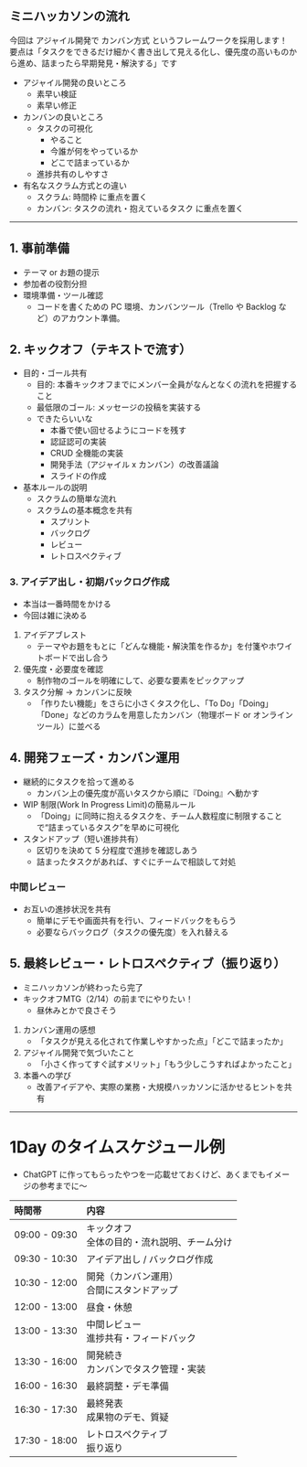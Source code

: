 ## ミニハッカソンの流れ

今回は アジャイル開発で カンバン方式 というフレームワークを採用します！
要点は「タスクをできるだけ細かく書き出して見える化し、優先度の高いものから進め、詰まったら早期発見・解決する」です

- アジャイル開発の良いところ
  - 素早い検証
  - 素早い修正
- カンバンの良いところ
  - タスクの可視化
    - やること
    - 今誰が何をやっているか
    - どこで詰まっているか
  - 進捗共有のしやすさ
- 有名なスクラム方式との違い
  - スクラム: 時間枠 に重点を置く
  - カンバン: タスクの流れ・抱えているタスク に重点を置く

---

## 1. 事前準備

- テーマ or お題の提示
- 参加者の役割分担
- 環境準備・ツール確認
  - コードを書くための PC 環境、カンバンツール（Trello や Backlog など）のアカウント準備。

## 2. キックオフ（テキストで流す）

- 目的・ゴール共有
  - 目的: 本番キックオフまでにメンバー全員がなんとなくの流れを把握すること
  - 最低限のゴール: メッセージの投稿を実装する
  - できたらいいな
    - 本番で使い回せるようにコードを残す
    - 認証認可の実装
    - CRUD 全機能の実装
    - 開発手法（アジャイル x カンバン）の改善議論
    - スライドの作成
- 基本ルールの説明
  - スクラムの簡単な流れ
  - スクラムの基本概念を共有
    - スプリント
    - バックログ
    - レビュー
    - レトロスペクティブ

### 3. アイデア出し・初期バックログ作成

- 本当は一番時間をかける
- 今回は雑に決める

1. アイデアブレスト
   - テーマやお題をもとに「どんな機能・解決策を作るか」を付箋やホワイトボードで出し合う
2. 優先度・必要度を確認
   - 制作物のゴールを明確にして、必要な要素をピックアップ
3. タスク分解 → カンバンに反映
   - 「作りたい機能」をさらに小さくタスク化し、「To Do」「Doing」「Done」などのカラムを用意したカンバン（物理ボード or オンラインツール）に並べる

## 4. 開発フェーズ・カンバン運用

- 継続的にタスクを拾って進める
  - カンバン上の優先度が高いタスクから順に『Doing』へ動かす
- WIP 制限(Work In Progress Limit)の簡易ルール
  - 「Doing」に同時に抱えるタスクを、チーム人数程度に制限することで“詰まっているタスク”を早めに可視化
- スタンドアップ（短い進捗共有）
  - 区切りを決めて 5 分程度で進捗を確認しあう
  - 詰まったタスクがあれば、すぐにチームで相談して対処

### 中間レビュー

- お互いの進捗状況を共有
  - 簡単にデモや画面共有を行い、フィードバックをもらう
  - 必要ならバックログ（タスクの優先度）を入れ替える

## 5. 最終レビュー・レトロスペクティブ（振り返り）

- ミニハッカソンが終わったら完了
- キックオフMTG（2/14）の前までにやりたい！
  - 昼休みとかで良さそう

1. カンバン運用の感想
   - 「タスクが見える化されて作業しやすかった点」「どこで詰まったか」
2. アジャイル開発で気づいたこと
   - 「小さく作ってすぐ試すメリット」「もう少しこうすればよかったこと」
3. 本番への学び
   - 改善アイデアや、実際の業務・大規模ハッカソンに活かせるヒントを共有

---

# 1Day のタイムスケジュール例

- ChatGPT に作ってもらったやつを一応載せておくけど、あくまでもイメージの参考までに～

| 時間帯        | 内容                                           |
| :------------ | :--------------------------------------------- |
| 09:00 - 09:30 | キックオフ<br>全体の目的・流れ説明、チーム分け |
| 09:30 - 10:30 | アイデア出し / バックログ作成                  |
| 10:30 - 12:00 | 開発（カンバン運用）<br>合間にスタンドアップ   |
| 12:00 - 13:00 | 昼食・休憩                                     |
| 13:00 - 13:30 | 中間レビュー<br>進捗共有・フィードバック       |
| 13:30 - 16:00 | 開発続き<br>カンバンでタスク管理・実装         |
| 16:00 - 16:30 | 最終調整・デモ準備                             |
| 16:30 - 17:30 | 最終発表<br>成果物のデモ、質疑                 |
| 17:30 - 18:00 | レトロスペクティブ<br>振り返り                 |
